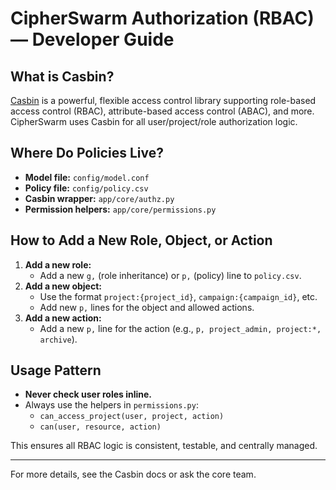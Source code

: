 # CipherSwarm Authorization (RBAC) — Developer Guide

## What is Casbin?

[Casbin](https://casbin.org/) is a powerful, flexible access control library supporting role-based access control (RBAC), attribute-based access control (ABAC), and more. CipherSwarm uses Casbin for all user/project/role authorization logic.

## Where Do Policies Live?

-   **Model file:** `config/model.conf`
-   **Policy file:** `config/policy.csv`
-   **Casbin wrapper:** `app/core/authz.py`
-   **Permission helpers:** `app/core/permissions.py`

## How to Add a New Role, Object, or Action

1. **Add a new role:**
    - Add a new `g,` (role inheritance) or `p,` (policy) line to `policy.csv`.
2. **Add a new object:**
    - Use the format `project:{project_id}`, `campaign:{campaign_id}`, etc.
    - Add new `p,` lines for the object and allowed actions.
3. **Add a new action:**
    - Add a new `p,` line for the action (e.g., `p, project_admin, project:*, archive`).

## Usage Pattern

-   **Never check user roles inline.**
-   Always use the helpers in `permissions.py`:
    -   `can_access_project(user, project, action)`
    -   `can(user, resource, action)`

This ensures all RBAC logic is consistent, testable, and centrally managed.

---

For more details, see the Casbin docs or ask the core team.
